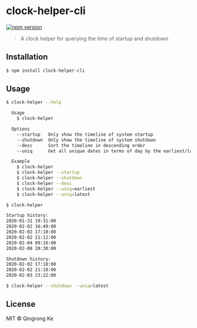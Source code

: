 # clock-helper-cli

[![npm version](https://img.shields.io/npm/v/clock-helper-cli.svg)](https://www.npmjs.com/package/clock-helper-cli)

> A clock helper for querying the time of startup and shutdown

## Installation

```sh
$ npm install clock-helper-cli
```

## Usage

```sh
$ clock-helper --help

  Usage
    $ clock-helper

  Options
    --startup   Only show the timeline of system startup
    --shutdown  Only show the timeline of system shutdown
    --desc      Sort the timeline in descending order
    --uniq      Get all unique dates in terms of day by the earliest/latest time

  Example
    $ clock-helper
    $ clock-helper --startup
    $ clock-helper --shutdown
    $ clock-helper --desc
    $ clock-helper --uniq=earliest
    $ clock-helper --uniq=latest

$ clock-helper

Startup history:
2020-01-31 19:31:00
2020-02-02 16:49:00
2020-02-02 17:18:00
2020-02-02 21:12:00
2020-02-04 09:16:00
2020-02-08 20:30:00

Shutdown history:
2020-02-02 17:18:00
2020-02-02 21:10:00
2020-02-03 23:22:00

$ clock-helper --shutdown --uniq=latest
```

## License

MIT © Qingrong Ke
